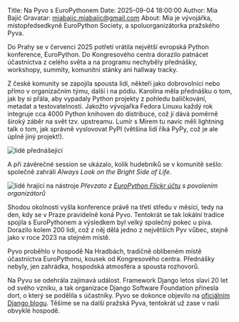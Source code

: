 Title: Na Pyvo s EuroPythonem
Date: 2025-09-04 18:00:00
Author: Mia Bajić
Gravatar: miabajic.miabajic@gmail.com
About: Mia je vývojářka, místopředsedkyně EuroPython Society, a spoluorganizátorka pražského Pyva. 

Do Prahy se v červenci 2025 potřetí vrátila největší evropská Python konference, EuroPython. Do Kongresového centra dorazilo patnácet účastníctva z celého světa a na programu nechyběly přednášky, workshopy, summity, komunitní stánky ani hallway tracky.

Z české komunity se zapojila spousta lidí, někteří jako dobrovolníci nebo přímo v organizačním týmu, další i na pódiu. Karolina měla přednášku o tom, jak by si přála, aby vypadaly Python projekty z pohledu balíčkování, metadat a testovatelnosti. Jakožto vývojařka Fedora Linuxu každý rok integruje cca 4000 Python knihoven do distribuce, což jí dává poměrně široký záběr na svět tzv. upstreamu. Lumír s Mirem tu navíc měli lightning talk o tom, jak správně vyslovovat PyPI (většina lidí říká PyPy, což je ale úplně jiný projekt!).

![lidé přednášející]({static}/images/ep2025.png)

A při závěrečné session se ukázalo, kolik hudebníků se v komunitě sešlo: společně zahráli *Always Look on the Bright Side of Life*.

![lidé hrající na nástroje]({static}/images/ep20251.png)
*Převzato z [EuroPython Flickr účtu](https://www.flickr.com/photos/europython/albums) s povolením organizátorů*

Shodou okolností vyšla konference právě na třetí středu v měsíci, tedy na den, kdy se v Praze pravidelně koná Pyvo. Tentokrát se tak lokální tradice spojila s EuroPythonem a výsledkem byl velký společný pokec u piva. Dorazilo kolem 200 lidí, což z něj dělá jedno z největších Pyv vůbec, stejně jako v roce 2023 na stejném místě. 

Pyvo proběhlo v hospodě Na Hradbách, tradičně oblíbeném místě účastníctva EuroPythonu, kousek od Kongresového centra. Přednášky nebyly, jen zahrádka, hospodská atmosféra a spousta rozhovorů.

Na Pyvu se odehrála zajímavá událost. Framework Django letos slaví 20 let od svého vzniku, a tak organizace Django Software Foundation přinesla dort, o který se podělila s účastníky. Pyvo se dokonce objevilo na [oficiálním Django blogu](https://www.djangoproject.com/weblog/2025/sep/05/dsf-at-europython-2025-celebrating-20-years/).
Těšíme se na další pražská Pyva, tentokrát už zase v naší obvyklé hospodě.